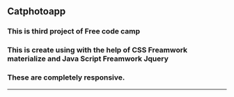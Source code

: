 ## Catphotoapp

### This is third project of Free code camp 
### This is create using with the help of CSS Freamwork materialize and Java Script Freamwork Jquery 
### These are completely responsive.

<hr>


